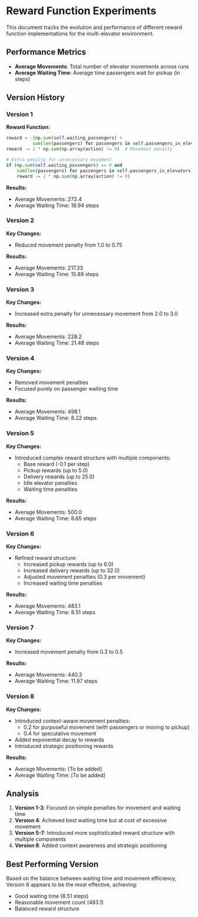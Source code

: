 # Reward Function Experiments

This document tracks the evolution and performance of different reward function implementations for the multi-elevator environment.

## Performance Metrics
- **Average Movements**: Total number of elevator movements across runs
- **Average Waiting Time**: Average time passengers wait for pickup (in steps)

## Version History

### Version 1
**Reward Function:**
```python
reward = -(np.sum(self.waiting_passengers) + 
          sum(len(passengers) for passengers in self.passengers_in_elevators))
reward -= 1 * np.sum(np.array(action) != 0)  # Movement penalty

# Extra penalty for unnecessary movement
if (np.sum(self.waiting_passengers) == 0 and 
    sum(len(passengers) for passengers in self.passengers_in_elevators) == 0):
    reward -= 2 * np.sum(np.array(action) != 0)
```

**Results:**
- Average Movements: 272.4
- Average Waiting Time: 18.94 steps

### Version 2
**Key Changes:**
- Reduced movement penalty from 1.0 to 0.75

**Results:**
- Average Movements: 217.33
- Average Waiting Time: 15.89 steps

### Version 3
**Key Changes:**
- Increased extra penalty for unnecessary movement from 2.0 to 3.0

**Results:**
- Average Movements: 228.2
- Average Waiting Time: 21.48 steps

### Version 4
**Key Changes:**
- Removed movement penalties
- Focused purely on passenger waiting time

**Results:**
- Average Movements: 498.1
- Average Waiting Time: 8.22 steps

### Version 5
**Key Changes:**
- Introduced complex reward structure with multiple components:
  - Base reward (-0.1 per step)
  - Pickup rewards (up to 5.0)
  - Delivery rewards (up to 25.0)
  - Idle elevator penalties
  - Waiting time penalties

**Results:**
- Average Movements: 500.0
- Average Waiting Time: 8.65 steps

### Version 6
**Key Changes:**
- Refined reward structure:
  - Increased pickup rewards (up to 6.0)
  - Increased delivery rewards (up to 32.0)
  - Adjusted movement penalties (0.3 per movement)
  - Increased waiting time penalties

**Results:**
- Average Movements: 483.1
- Average Waiting Time: 8.51 steps

### Version 7
**Key Changes:**
- Increased movement penalty from 0.3 to 0.5

**Results:**
- Average Movements: 440.3
- Average Waiting Time: 11.97 steps

### Version 8
**Key Changes:**
- Introduced context-aware movement penalties:
  - 0.2 for purposeful movement (with passengers or moving to pickup)
  - 0.4 for speculative movement
- Added exponential decay to rewards
- Introduced strategic positioning rewards

**Results:**
- Average Movements: [To be added]
- Average Waiting Time: [To be added]

## Analysis

1. **Version 1-3**: Focused on simple penalties for movement and waiting time
2. **Version 4**: Achieved best waiting time but at cost of excessive movement
3. **Version 5-7**: Introduced more sophisticated reward structure with multiple components
4. **Version 8**: Added context awareness and strategic positioning

## Best Performing Version
Based on the balance between waiting time and movement efficiency, Version 6 appears to be the most effective, achieving:
- Good waiting time (8.51 steps)
- Reasonable movement count (483.1)
- Balanced reward structure 